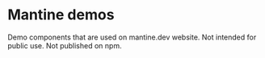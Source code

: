 # Mantine demos

Demo components that are used on mantine.dev website. Not intended for public use.
Not published on npm.

